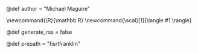 @def author = "Michael Maguire"

\newcommand{\R}{\mathbb R}
\newcommand{\scal}[1]{\langle #1 \rangle}

@def generate_rss = false

@def prepath = "fisrtfranklin"


